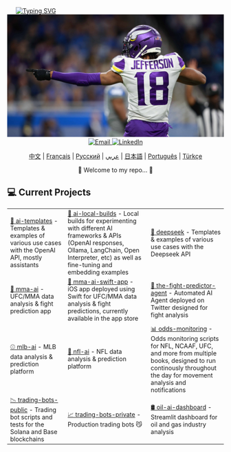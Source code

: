 <div align="left" style="margin-left: 20px;">
    <a href="https://github.com/bestisblessed">
        <!-- <img src="https://readme-typing-svg.demolab.com?font=Georgia&size=20&duration=2500&pause=200&color=800080&background=FFFFFF00&multiline=true&width=500&height=80&lines=Tyler+Durette;I+like+AI+Stuff+and+Sports.." alt="Typing SVG" /> -->
        <img src="https://readme-typing-svg.demolab.com?font=Georgia&size=20&duration=2500&pause=200&color=800080&background=FFFFFF00&multiline=true&width=500&height=80&lines=Tyler+Durette;AI%2C+Algorithms%2C+Automation%2C+Sports.." alt="Typing SVG" />
        <!-- AI, Algos, Automation, Sports... -->
    </a>
</div>

<div align="center">
    <img src="images/justin-jefferson-2.jpg" alt="Justin Jefferson" width="700"/>
    <br>
    <a href="mailto:tyler.durette@gmail.com">
        <img src="https://img.shields.io/badge/-Email-red?style=flat-square&logo=gmail&logoColor=white" alt="Email" />
    </a>
    <a href="https://www.linkedin.com/in/tyler-durette-43b54317a/">
        <img src="https://img.shields.io/badge/-LinkedIn-blue?style=flat-square&logo=linkedin" alt="LinkedIn" />
    </a>
</div>


<p align="center">
    <a href="https://github.com/bestisblessed/bestisblessed/blob/main/README_CN.md">中文</a> |
    <a href="https://github.com/bestisblessed/bestisblessed/blob/main/README_FR.md">Français</a> |
    <a href="https://github.com/bestisblessed/bestisblessed/blob/main/README_RU.md">Русский</a> |
    <a href="https://github.com/bestisblessed/bestisblessed/blob/main/README_AR.md">عربي</a> |
    <a href="https://github.com/bestisblessed/bestisblessed/blob/main/README_JP.md">日本語</a> |
    <a href="https://github.com/bestisblessed/bestisblessed/blob/main/README_PTBR.md">Português</a> |
    <a href="https://github.com/bestisblessed/bestisblessed/blob/main/README_TR.md">Türkçe</a>
</p>
<p align="center">🚀 Welcome to my repo... 🚀</p>




<h2 align="left">💻 Current Projects</h2>
<table>
    <tr>
        <td><a href="https://github.com/bestisblessed/ai-templates">🤖 ai-templates</a> - Templates & examples of various use cases with the OpenAI API, mostly assistants</td>
        <td><a href="https://github.com/bestisblessed/ai-local-builds">🤖 ai-local-builds</a> - Local builds for experimenting with different AI frameworks & APIs (OpenAI responses, Ollama, LangChain, Open Interpreter, etc) as well as fine-tuning and embedding examples</td>
        <td><a href="https://github.com/bestisblessed/deepseek">🤖 deepseek</a> - Templates & examples of various use cases with the Deepseek API</td>
    </tr>
    <tr>
        <td><a href="https://github.com/bestisblessed/mma-ai">🥊 mma-ai</a> - UFC/MMA data analysis & fight prediction app</td>
        <td><a href="https://github.com/bestisblessed/mma-ai-swift-app">🥊 mma-ai-swift-app</a> - iOS app deployed using Swift for UFC/MMA data analysis & fight predictions, currently available in the app store</td>
        <td><a href="https://github.com/bestisblessed/the-fight-predictor-agent">🥷 the-fight-predictor-agent</a> - Automated AI Agent deployed on Twitter designed for fight analysis</td>
    </tr>
    <tr>
        <td><a href="https://github.com/bestisblessed/mlb-ai">⚾ mlb-ai</a> - MLB data analysis & prediction platform</td>
        <td><a href="https://github.com/bestisblessed/nfl-ai">🏈 nfl-ai</a> - NFL data analysis & prediction platform</td>
        <td><a href="https://github.com/bestisblessed/odds-monitoring">📊 odds-monitoring</a> - Odds monitoring scripts for NFL, NCAAF, UFC, and more from multiple books, designed to run continously throughout the day for movement analysis and notifications</td>
    </tr>
    <tr>
        <td><a href="https://github.com/bestisblessed/trading-bots-public">📉 trading-bots-public</a> - Trading bot scripts and tests for the Solana and Base blockchains</td>
        <td><a href="https://github.com/bestisblessed/trading-bots-private">📈 trading-bots-private</a> - Production trading bots 😼</td>
        <td><a href="https://github.com/bestisblessed/oil-ai-dashboard">🛢️ oil-ai-dashboard</a> - Streamlit dashboard for oil and gas industry analysis</td>
    </tr>
</table>
</div>
